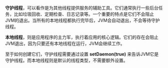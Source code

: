 **守护线程**，可以看作是为其他线程提供服务的辅助工具。它们通常执行一些后台任务，比如垃圾回收、定期检查、日志记录等。一个重要的特点是它们不会阻止JVM的退出。当所有的本地线程都执行完毕后，JVM会自动退出，不会等待守护线程。

**本地线程**，则是应用程序的主力军，执行着应用的核心逻辑。它们的存在会阻止JVM退出，因为只要还有本地线程在运行，JVM会继续工作。

至于如何创建它们，守护线程需要通过设置 **setDaemon(true)** 来告诉JVM它是守护线程。而本地线程则是默认的线程类型，不需要额外设置。


